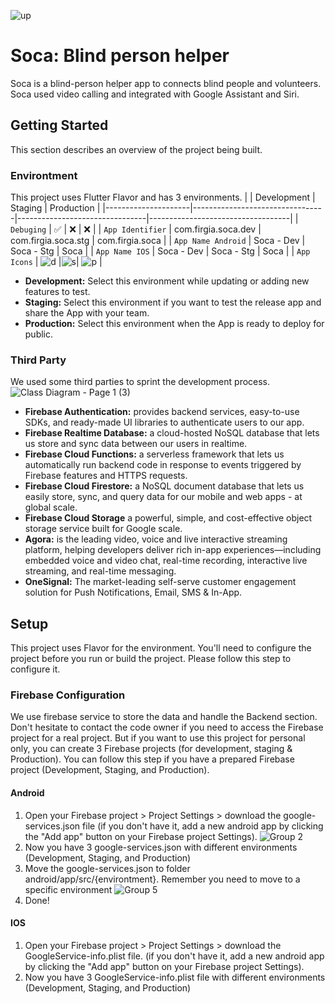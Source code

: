 ![up](https://user-images.githubusercontent.com/89120990/222953037-06f9f906-2a07-4014-9a31-230cbce1a8bf.png)


# Soca: Blind person helper
Soca is a blind-person helper app to connects blind people and volunteers. Soca used video calling and integrated with Google Assistant and Siri.

## Getting Started

This section describes an overview of the project being built. 

### Environtment
This project uses Flutter Flavor and has 3 environments. 
|                     | Development                     | Staging                        | Production                        |
|---------------------|---------------------------------|--------------------------------|-----------------------------------|
| `Debuging`          | ✅                              | ❌                              | ❌                                |
| `App Identifier`    | com.firgia.soca.dev             | com.firgia.soca.stg            | com.firgia.soca                   |
| `App Name Android`  | Soca - Dev                      | Soca - Stg                     | Soca                              |
| `App Name IOS`      | Soca - Dev                      | Soca - Stg                     | Soca                              |
| `App Icons`         | ![d](http://bit.ly/3YhoyWx)     |![s](https://bit.ly/soca-icon-s)| ![p](https://bit.ly/soca-icon-pp) |


* **Development:** Select this environment while updating or adding new features to test.
* **Staging:** Select this environment if you want to test the release app and share the App with your team.
* **Production:** Select this environment when the App is ready to deploy for public.

### Third Party
We used some third parties to sprint the development process.
![Class Diagram - Page 1 (3)](https://user-images.githubusercontent.com/89120990/222963451-42c60ab7-16a4-4ca3-882c-2e733322fcc4.png)

* **Firebase Authentication:** provides backend services, easy-to-use SDKs, and ready-made UI libraries to authenticate users to our app.
* **Firebase Realtime Database:** a cloud-hosted NoSQL database that lets us store and sync data between our users in realtime.
* **Firebase Cloud Functions:** a serverless framework that lets us automatically run backend code in response to events triggered by Firebase features and HTTPS requests.
* **Firebase Cloud Firestore:** a NoSQL document database that lets us easily store, sync, and query data for our mobile and web apps - at global scale.
* **Firebase Cloud Storage** a powerful, simple, and cost-effective object storage service built for Google scale.
* **Agora:** is the leading video, voice and live interactive streaming platform, helping developers deliver rich in-app experiences—including embedded voice and video chat, real-time recording, interactive live streaming, and real-time messaging.
* **OneSignal:** The market-leading self-serve customer engagement solution for Push Notifications, Email, SMS & In-App.

## Setup
This project uses Flavor for the environment. You'll need to configure the project before you run or build the project. Please follow this step to configure it.

### Firebase Configuration
We use firebase service to store the data and handle the Backend section. Don't hesitate to contact the code owner if you need to access the Firebase project for a real project. But if you want to use this project for personal only, you can create 3 Firebase projects (for development, staging & Production). You can follow this step if you have a prepared Firebase project (Development, Staging, and Production).

#### Android
1. Open your Firebase project > Project Settings > download the google-services.json file (if you don't have it, add a new android app by clicking the "Add app" button on your Firebase project Settings).
![Group 2](https://user-images.githubusercontent.com/89120990/222965455-79157a85-8120-4bf3-8b0f-5d743f945ebe.png)
2. Now you have 3 google-services.json with different environments (Development, Staging, and Production)
3. Move the google-services.json to folder android/app/src/{environtment}. Remember you need to move to a specific environment
![Group 5](https://user-images.githubusercontent.com/89120990/222965708-aaa50c1f-c224-4931-8898-61c0bff641b6.png)
4. Done!

#### IOS
1. Open your Firebase project > Project Settings > download the GoogleService-info.plist file. (if you don't have it, add a new android app by clicking the "Add app" button on your Firebase project Settings).
2. Now you have 3 GoogleService-info.plist file with different environments (Development, Staging, and Production)
